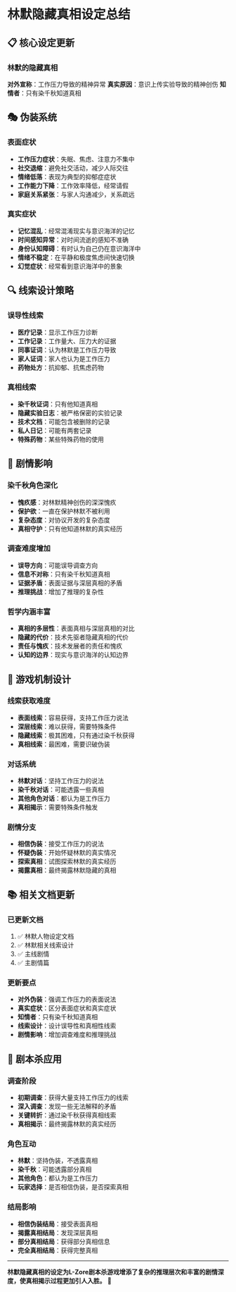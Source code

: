 # 林默隐藏真相设定总结

## 📋 核心设定更新

### 林默的隐藏真相
**对外宣称**：工作压力导致的精神异常
**真实原因**：意识上传实验导致的精神创伤
**知情者**：只有染千秋知道真相

## 🎭 伪装系统

### 表面症状
- **工作压力症状**：失眠、焦虑、注意力不集中
- **社交退缩**：避免社交活动，减少人际交往
- **情绪低落**：表现为典型的抑郁症症状
- **工作能力下降**：工作效率降低，经常请假
- **家庭关系紧张**：与家人沟通减少，关系疏远

### 真实症状
- **记忆混乱**：经常混淆现实与意识海洋的记忆
- **时间感知异常**：对时间流逝的感知不准确
- **身份认知障碍**：有时认为自己仍在意识海洋中
- **情绪不稳定**：在平静和极度焦虑间快速切换
- **幻觉症状**：经常看到意识海洋中的景象

## 🔍 线索设计策略

### 误导性线索
- **医疗记录**：显示工作压力诊断
- **工作记录**：工作量大、压力大的证据
- **同事证词**：认为林默是工作压力导致
- **家人证词**：家人也认为是工作压力
- **药物处方**：抗抑郁、抗焦虑药物

### 真相线索
- **染千秋证词**：只有他知道真相
- **隐藏实验日志**：被严格保密的实验记录
- **技术文档**：可能包含被删除的记录
- **私人日记**：可能有两套记录
- **特殊药物**：某些特殊药物的使用

## 🎯 剧情影响

### 染千秋角色深化
- **愧疚感**：对林默精神创伤的深深愧疚
- **保护欲**：一直在保护林默不被利用
- **复杂态度**：对协议开发的复杂态度
- **真相守护**：只有他知道林默的真实经历

### 调查难度增加
- **误导方向**：可能误导调查方向
- **信息不对称**：只有染千秋知道真相
- **证据矛盾**：表面证据与深层真相的矛盾
- **推理挑战**：增加了推理的复杂性

### 哲学内涵丰富
- **真相的多层性**：表面真相与深层真相的对比
- **隐藏的代价**：技术先驱者隐藏真相的代价
- **责任与愧疚**：技术发展者的责任和愧疚
- **认知的边界**：现实与意识海洋的认知边界

## 🌟 游戏机制设计

### 线索获取难度
- **表面线索**：容易获得，支持工作压力说法
- **深层线索**：难以获得，需要特殊条件
- **隐藏线索**：极其困难，只有通过染千秋获得
- **真相线索**：最困难，需要识破伪装

### 对话系统
- **林默对话**：坚持工作压力的说法
- **染千秋对话**：可能透露一些真相
- **其他角色对话**：都认为是工作压力
- **真相揭示**：需要特殊条件触发

### 剧情分支
- **相信伪装**：接受工作压力的说法
- **怀疑伪装**：开始怀疑林默的真实情况
- **探索真相**：试图探索林默的真实经历
- **揭露真相**：最终揭露林默隐藏的真相

## 📚 相关文档更新

### 已更新文档
1. ✅ 林默人物设定文档
2. ✅ 林默相关线索设计
3. ✅ 主线剧情
4. ✅ 主剧情篇

### 更新要点
- **对外伪装**：强调工作压力的表面说法
- **真实症状**：区分表面症状和真实症状
- **知情者**：只有染千秋知道真相
- **线索设计**：设计误导性和真相性线索
- **剧情影响**：增加调查难度和推理挑战

## 🎪 剧本杀应用

### 调查阶段
- **初期调查**：获得大量支持工作压力的线索
- **深入调查**：发现一些无法解释的矛盾
- **关键转折**：通过染千秋获得真相线索
- **真相揭示**：最终揭露林默的真实经历

### 角色互动
- **林默**：坚持伪装，不透露真相
- **染千秋**：可能透露部分真相
- **其他角色**：都认为是工作压力
- **玩家选择**：是否相信伪装，是否探索真相

### 结局影响
- **相信伪装结局**：接受表面真相
- **揭露真相结局**：发现深层真相
- **部分真相结局**：获得部分真相信息
- **完全真相结局**：获得完整真相

---

**林默隐藏真相的设定为L-Zore剧本杀游戏增添了复杂的推理层次和丰富的剧情深度，使真相揭示过程更加引人入胜。** 🌟 